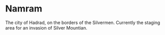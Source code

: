 # Namram

The city of Hadrad, on the borders of the Silvermen. Currently the staging area for an invasion of Silver Mountian.
